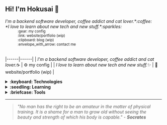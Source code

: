 ## Hi! I'm Hokusai :ocean:

<table>
    <tbody>
        <tr align="left">
            <em>
                I'm a backend software developer, coffee addict and cat lover.*:coffee:
                <br/>
                *I love to learn about new tech and new stuff.*:sparkles:
            </em>
        </tr>
        <tr align="right">
            <div align="left" style="margin-left: 40px;">
                <sub>
                    :gear: my config
                    <br/>
                    :link: website/portfolio (wip)
                    <br/>
                    :clipboard: blog (wip)
                    <br/>
                    :envelope_with_arrow: contact me
                </sub> 
            </div>
        </tr>
    </tbody>
</table>

|------|------|
| *I'm a backend software developer, coffee addict and cat lover.*:coffee: | :gear: my config |
| *I love to learn about new tech and new stuff.*:sparkles: | :link: website/portfolio (wip) |

<details>
    <summary><b>:keyboard: Technologies</b></summary>
    <sub>
        php | javascript | typescript | python | nodejs |
        <br/>
        express | tailwindcss | mysql | haskell | 
    </sub>
</details>
<details>
    <summary><b>:seedling: Learning</b></summary>
    <sub>
        nix | neovim | laravel | nextjs | lua |
        <br/>
    </sub>
</details>
<details>
    <summary><b>:briefcase: Tools</b></summary>
    <sub>
        linux | bash | docker | nix | nixos | git | 
        <br/>
        notion | obsidian | gsuite | figma |
    </sub>
</details>
<hr>

> *"No man has the right to be an amateur in the matter of physical training. It is a shame for a man to grow old without seeing the beauty and strength of which his body is capable."* - ***Socrates***





